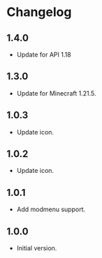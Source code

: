 # Changelog

## 1.4.0

- Update for API 1.18

## 1.3.0

- Update for Minecraft 1.21.5.

## 1.0.3

- Update icon.

## 1.0.2

- Update icon.

## 1.0.1

- Add modmenu support.

## 1.0.0

- Initial version.